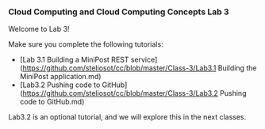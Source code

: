 ### Cloud Computing and Cloud Computing Concepts Lab 3

Welcome to Lab 3!

Make sure you complete the following tutorials:

* [Lab 3.1 Building a MiniPost REST service](https://github.com/steliosot/cc/blob/master/Class-3/Lab3.1 Building the MiniPost application.md)
* [Lab3.2 Pushing code to GitHub](https://github.com/steliosot/cc/blob/master/Class-3/Lab3.2 Pushing code to GitHub.md)

Lab3.2 is an optional tutorial, and we will explore this in the next classes.
